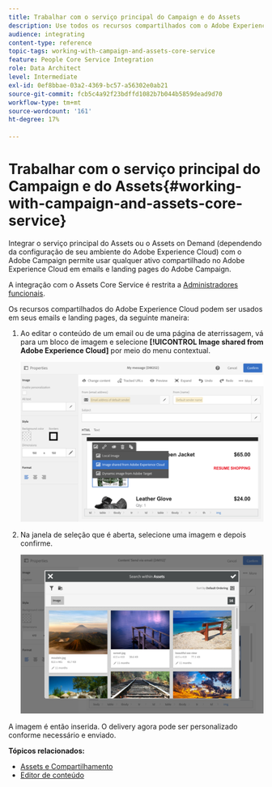 ```yaml
---
title: Trabalhar com o serviço principal do Campaign e do Assets
description: Use todos os recursos compartilhados com o Adobe Experience Cloud nas mensagens e páginas de aterrissagem do Adobe Campaign graças à integração do serviço principal do Assets.
audience: integrating
content-type: reference
topic-tags: working-with-campaign-and-assets-core-service
feature: People Core Service Integration
role: Data Architect
level: Intermediate
exl-id: 0ef8bbae-03a2-4369-bc57-a56302e0ab21
source-git-commit: fcb5c4a92f23bdffd1082b7b044b5859dead9d70
workflow-type: tm+mt
source-wordcount: '161'
ht-degree: 17%

---
```


# Trabalhar com o serviço principal do Campaign e do Assets{#working-with-campaign-and-assets-core-service}

Integrar o serviço principal do Assets ou o Assets on Demand (dependendo da configuração de seu ambiente do Adobe Experience Cloud) com o Adobe Campaign permite usar qualquer ativo compartilhado no Adobe Experience Cloud em emails e landing pages do Adobe Campaign.

A integração com o Assets Core Service é restrita a [Administradores funcionais](../../administration/using/users-management.md#functional-administrators).

Os recursos compartilhados do Adobe Experience Cloud podem ser usados em seus emails e landing pages, da seguinte maneira:

1. Ao editar o conteúdo de um email ou de uma página de aterrissagem, vá para um bloco de imagem e selecione **[!UICONTROL Image shared from Adobe Experience Cloud]** por meio do menu contextual.

   ![](assets/dam_insert_image_dce.png)

1. Na janela de seleção que é aberta, selecione uma imagem e depois confirme.

   ![](assets/dam_shared_image_selection.png)

A imagem é então inserida. O delivery agora pode ser personalizado conforme necessário e enviado.

**Tópicos relacionados:**

* [Assets e Compartilhamento](https://experienceleague.adobe.com/docs/core-services/interface/services/assets/experience-cloud-assets.html?lang=pt-BR)
* [Editor de conteúdo](../../designing/using/personalization.md#example-email-personalization)
